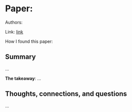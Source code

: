 <!-- date: 2019-xx-xx -->
# Paper: <name>
Authors: <authors>

Link: [link](link)

How I found this paper: <how I found this paper>

## Summary
...

**The takeaway**: ...

## Thoughts, connections, and questions
...